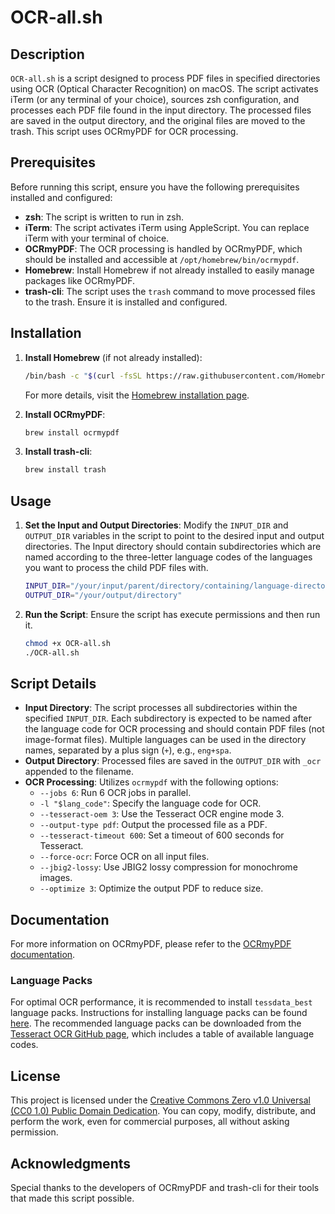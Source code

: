 # OCR-all.sh

## Description

`OCR-all.sh` is a script designed to process PDF files in specified directories using OCR (Optical Character Recognition) on macOS. The script activates iTerm (or any terminal of your choice), sources zsh configuration, and processes each PDF file found in the input directory. The processed files are saved in the output directory, and the original files are moved to the trash. This script uses OCRmyPDF for OCR processing.

## Prerequisites

Before running this script, ensure you have the following prerequisites installed and configured:

- **zsh**: The script is written to run in zsh.
- **iTerm**: The script activates iTerm using AppleScript. You can replace iTerm with your terminal of choice.
- **OCRmyPDF**: The OCR processing is handled by OCRmyPDF, which should be installed and accessible at `/opt/homebrew/bin/ocrmypdf`.
- **Homebrew**: Install Homebrew if not already installed to easily manage packages like OCRmyPDF.
- **trash-cli**: The script uses the `trash` command to move processed files to the trash. Ensure it is installed and configured.

## Installation

1. **Install Homebrew** (if not already installed):
    ```bash
    /bin/bash -c "$(curl -fsSL https://raw.githubusercontent.com/Homebrew/install/HEAD/install.sh)"
    ```
    For more details, visit the [Homebrew installation page](https://brew.sh).

2. **Install OCRmyPDF**:
    ```bash
    brew install ocrmypdf
    ```

3. **Install trash-cli**:
    ```bash
    brew install trash
    ```

## Usage

1. **Set the Input and Output Directories**:
   Modify the `INPUT_DIR` and `OUTPUT_DIR` variables in the script to point to the desired input and output directories. The Input directory should contain subdirectories which are named according to the three-letter language codes of the languages you want to process the child PDF files with. 

    ```sh
    INPUT_DIR="/your/input/parent/directory/containing/language-directories"
    OUTPUT_DIR="/your/output/directory"
    ```

2. **Run the Script**:
   Ensure the script has execute permissions and then run it.

    ```bash
    chmod +x OCR-all.sh
    ./OCR-all.sh
    ```

## Script Details

- **Input Directory**: The script processes all subdirectories within the specified `INPUT_DIR`. Each subdirectory is expected to be named after the language code for OCR processing and should contain PDF files (not image-format files). Multiple languages can be used in the directory names, separated by a plus sign (`+`), e.g., `eng+spa`.
- **Output Directory**: Processed files are saved in the `OUTPUT_DIR` with `_ocr` appended to the filename.
- **OCR Processing**: Utilizes `ocrmypdf` with the following options:
  - `--jobs 6`: Run 6 OCR jobs in parallel.
  - `-l "$lang_code"`: Specify the language code for OCR.
  - `--tesseract-oem 3`: Use the Tesseract OCR engine mode 3.
  - `--output-type pdf`: Output the processed file as a PDF.
  - `--tesseract-timeout 600`: Set a timeout of 600 seconds for Tesseract.
  - `--force-ocr`: Force OCR on all input files.
  - `--jbig2-lossy`: Use JBIG2 lossy compression for monochrome images.
  - `--optimize 3`: Optimize the output PDF to reduce size.

## Documentation

For more information on OCRmyPDF, please refer to the [OCRmyPDF documentation](https://ocrmypdf.readthedocs.io/en/latest/).

### Language Packs

For optimal OCR performance, it is recommended to install `tessdata_best` language packs. Instructions for installing language packs can be found [here](https://ocrmypdf.readthedocs.io/en/latest/languages.html). The recommended language packs can be downloaded from the [Tesseract OCR GitHub page](https://tesseract-ocr.github.io/tessdoc/Data-Files-in-different-versions.html), which includes a table of available language codes.

## License

This project is licensed under the [Creative Commons Zero v1.0 Universal (CC0 1.0) Public Domain Dedication](https://creativecommons.org/publicdomain/zero/1.0/). You can copy, modify, distribute, and perform the work, even for commercial purposes, all without asking permission.

## Acknowledgments

Special thanks to the developers of OCRmyPDF and trash-cli for their tools that made this script possible.
